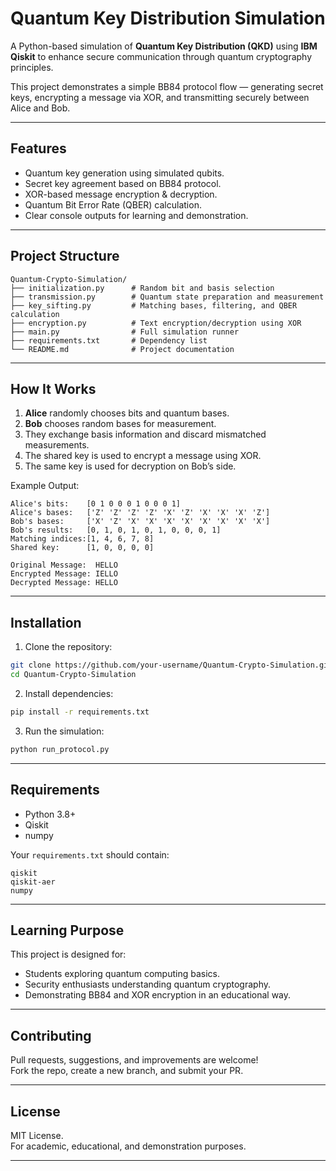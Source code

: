 # Quantum Key Distribution Simulation
A Python-based simulation of **Quantum Key Distribution (QKD)** using **IBM Qiskit** to enhance secure communication through quantum cryptography principles.

This project demonstrates a simple BB84 protocol flow — generating secret keys, encrypting a message via XOR, and transmitting securely between Alice and Bob.

---

## Features

- Quantum key generation using simulated qubits.
- Secret key agreement based on BB84 protocol.
- XOR-based message encryption & decryption.
- Quantum Bit Error Rate (QBER) calculation.
- Clear console outputs for learning and demonstration.

---

## Project Structure

```
Quantum-Crypto-Simulation/
├── initialization.py      # Random bit and basis selection
├── transmission.py        # Quantum state preparation and measurement
├── key_sifting.py         # Matching bases, filtering, and QBER calculation
├── encryption.py          # Text encryption/decryption using XOR
├── main.py                # Full simulation runner
├── requirements.txt       # Dependency list
└── README.md              # Project documentation
```

---

## How It Works

1. **Alice** randomly chooses bits and quantum bases.
2. **Bob** chooses random bases for measurement.
3. They exchange basis information and discard mismatched measurements.
4. The shared key is used to encrypt a message using XOR.
5. The same key is used for decryption on Bob’s side.

Example Output:
```
Alice's bits:    [0 1 0 0 0 1 0 0 0 1]
Alice's bases:   ['Z' 'Z' 'Z' 'Z' 'X' 'Z' 'X' 'X' 'X' 'Z']
Bob's bases:     ['X' 'Z' 'X' 'X' 'X' 'X' 'X' 'X' 'X' 'X']
Bob's results:   [0, 1, 0, 1, 0, 1, 0, 0, 0, 1]
Matching indices:[1, 4, 6, 7, 8]
Shared key:      [1, 0, 0, 0, 0]

Original Message:  HELLO
Encrypted Message: IELLO
Decrypted Message: HELLO
```

---

## Installation

1. Clone the repository:
```bash
git clone https://github.com/your-username/Quantum-Crypto-Simulation.git
cd Quantum-Crypto-Simulation
```

2. Install dependencies:
```bash
pip install -r requirements.txt
```

3. Run the simulation:
```bash
python run_protocol.py
```

---

## Requirements

- Python 3.8+
- Qiskit  
- numpy

Your `requirements.txt` should contain:
```
qiskit
qiskit-aer
numpy
```

---

## Learning Purpose

This project is designed for:
- Students exploring quantum computing basics.
- Security enthusiasts understanding quantum cryptography.
- Demonstrating BB84 and XOR encryption in an educational way.

---

## Contributing

Pull requests, suggestions, and improvements are welcome!  
Fork the repo, create a new branch, and submit your PR.

---

## License

MIT License.  
For academic, educational, and demonstration purposes.

---

